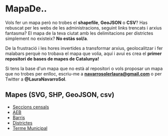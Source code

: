 # MapaDe..
Vols fer un mapa però no trobes el **shapefile**, **GeoJSON** o **CSV**? Has rebuscat per les webs de les administracions, seguint links trencats i arxius fantasma? El mapa de la teva ciutat amb les delimitacions per districtes simplement no existeix? **No estàs sol/a**. 

De la frustració i les hores invertides a transformar arxius, geolocalitzar i fer malabars perquè no trobava el mapa que volia, aquí i avui es crea el **primer repositori de bases de mapes de Catalunya!**

Si tens la base d'un mapa que no està al repositori o vols proposar un mapa que no trobes per enlloc, escriu-me a **navarrosolerlaura@gmail.com** o per Twitter a **@LauraNavarroSol**.

## Mapes (SVG, SHP, GeoJSON, csv)
* [Seccions censals](https://github.com/mapadatabase/hello-world/tree/main/Barcelona/seccions-censals-bcn)
* [AEB](https://github.com/mapadatabase/hello-world/tree/main/Barcelona/AEB-bcn)
* [Barris](https://github.com/mapadatabase/hello-world/tree/main/Barcelona/barris-bcn)
* [Districtes](https://github.com/mapadatabase/hello-world/tree/main/Barcelona/districtes-bcn)
* [Terme Municipal](https://github.com/mapadatabase/hello-world/tree/main/Barcelona/terme-municipal-bcn)
